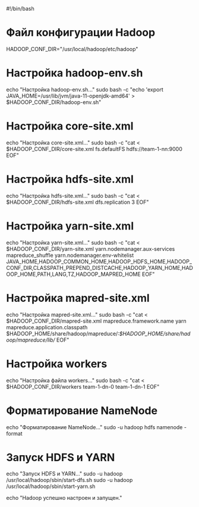 #!/bin/bash

# Файл конфигурации Hadoop
HADOOP_CONF_DIR="/usr/local/hadoop/etc/hadoop"

# Настройка hadoop-env.sh
echo "Настройка hadoop-env.sh..."
sudo bash -c "echo 'export JAVA_HOME=/usr/lib/jvm/java-11-openjdk-amd64' > $HADOOP_CONF_DIR/hadoop-env.sh"

# Настройка core-site.xml
echo "Настройка core-site.xml..."
sudo bash -c "cat <<EOF > $HADOOP_CONF_DIR/core-site.xml
<configuration>
    <property>
        <name>fs.defaultFS</name>
        <value>hdfs://team-1-nn:9000</value>
    </property>
</configuration>
EOF"

# Настройка hdfs-site.xml
echo "Настройка hdfs-site.xml..."
sudo bash -c "cat <<EOF > $HADOOP_CONF_DIR/hdfs-site.xml
<configuration>
    <property>
        <name>dfs.replication</name>
        <value>3</value>
    </property>
</configuration>
EOF"

# Настройка yarn-site.xml
echo "Настройка yarn-site.xml..."
sudo bash -c "cat <<EOF > $HADOOP_CONF_DIR/yarn-site.xml
<configuration>
    <property>
        <name>yarn.nodemanager.aux-services</name>
        <value>mapreduce_shuffle</value>
    </property>
    <property>
        <name>yarn.nodemanager.env-whitelist</name>
        <value>JAVA_HOME,HADOOP_COMMON_HOME,HADOOP_HDFS_HOME,HADOOP_CONF_DIR,CLASSPATH_PREPEND_DISTCACHE,HADOOP_YARN_HOME,HADOOP_HOME,PATH,LANG,TZ,HADOOP_MAPRED_HOME</value>
    </property>
</configuration>
EOF"

# Настройка mapred-site.xml
echo "Настройка mapred-site.xml..."
sudo bash -c "cat <<EOF > $HADOOP_CONF_DIR/mapred-site.xml
<configuration>
    <property>
        <name>mapreduce.framework.name</name>
        <value>yarn</value>
    </property>
    <property>
        <name>mapreduce.application.classpath</name>
        <value>\$HADOOP_HOME/share/hadoop/mapreduce/*:\$HADOOP_HOME/share/hadoop/mapreduce/lib/*</value>
    </property>
</configuration>
EOF"

# Настройка workers
echo "Настройка файла workers..."
sudo bash -c "cat <<EOF > $HADOOP_CONF_DIR/workers
team-1-dn-0
team-1-dn-1
EOF"

# Форматирование NameNode
echo "Форматирование NameNode..."
sudo -u hadoop hdfs namenode -format

# Запуск HDFS и YARN
echo "Запуск HDFS и YARN..."
sudo -u hadoop /usr/local/hadoop/sbin/start-dfs.sh
sudo -u hadoop /usr/local/hadoop/sbin/start-yarn.sh

echo "Hadoop успешно настроен и запущен."